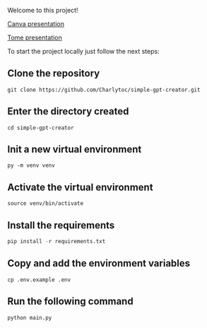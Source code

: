 Welcome to this project!

[Canva presentation](https://www.canva.com/design/DAFsShtVif0/HMDksXyW540GSCsk_Z4ExQ/view?utm_content=DAFsShtVif0&utm_campaign=designshare&utm_medium=link&utm_source=publishsharelink)

[Tome presentation](https://tome.app/charlytoc/ai-powered-productivity-mastering-workflow-automation-for-content-creators-cllmowftz008ump5r0udntl1b)

To start the project locally just follow the next steps:
## Clone the repository 
```
git clone https://github.com/Charlytoc/simple-gpt-creator.git
```
## Enter the directory created
```
cd simple-gpt-creator
```

## Init a new virtual environment
```
py -m venv venv
```
## Activate the virtual environment
```source venv/bin/activate```

## Install the requirements
```python
pip install -r requirements.txt
```

## Copy and add the environment variables
```
cp .env.example .env
```

## Run the following command
```python
python main.py
```